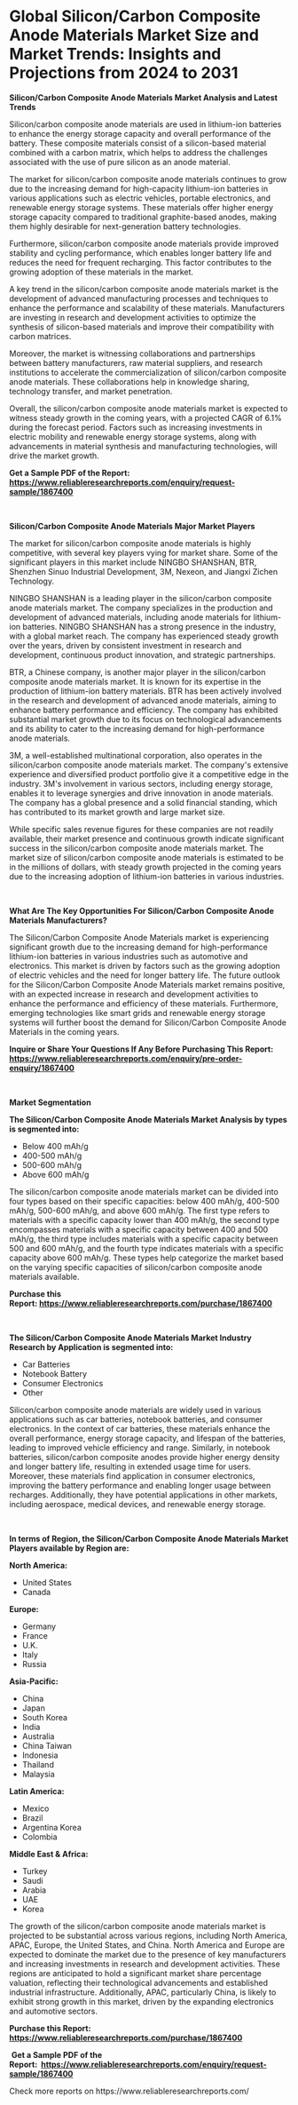 <p><h1>Global Silicon/Carbon Composite Anode Materials Market Size and Market Trends: Insights and Projections from 2024 to 2031</h1></p><p><strong>Silicon/Carbon Composite Anode Materials Market Analysis and Latest Trends</strong></p>
<p><p>Silicon/carbon composite anode materials are used in lithium-ion batteries to enhance the energy storage capacity and overall performance of the battery. These composite materials consist of a silicon-based material combined with a carbon matrix, which helps to address the challenges associated with the use of pure silicon as an anode material.</p><p>The market for silicon/carbon composite anode materials continues to grow due to the increasing demand for high-capacity lithium-ion batteries in various applications such as electric vehicles, portable electronics, and renewable energy storage systems. These materials offer higher energy storage capacity compared to traditional graphite-based anodes, making them highly desirable for next-generation battery technologies.</p><p>Furthermore, silicon/carbon composite anode materials provide improved stability and cycling performance, which enables longer battery life and reduces the need for frequent recharging. This factor contributes to the growing adoption of these materials in the market.</p><p>A key trend in the silicon/carbon composite anode materials market is the development of advanced manufacturing processes and techniques to enhance the performance and scalability of these materials. Manufacturers are investing in research and development activities to optimize the synthesis of silicon-based materials and improve their compatibility with carbon matrices.</p><p>Moreover, the market is witnessing collaborations and partnerships between battery manufacturers, raw material suppliers, and research institutions to accelerate the commercialization of silicon/carbon composite anode materials. These collaborations help in knowledge sharing, technology transfer, and market penetration.</p><p>Overall, the silicon/carbon composite anode materials market is expected to witness steady growth in the coming years, with a projected CAGR of 6.1% during the forecast period. Factors such as increasing investments in electric mobility and renewable energy storage systems, along with advancements in material synthesis and manufacturing technologies, will drive the market growth.</p></p>
<p><strong>Get a Sample PDF of the Report:&nbsp; <a href="https://www.reliableresearchreports.com/enquiry/request-sample/1867400">https://www.reliableresearchreports.com/enquiry/request-sample/1867400</a></strong></p>
<p>&nbsp;</p>
<p><strong>Silicon/Carbon Composite Anode Materials Major Market Players</strong></p>
<p><p>The market for silicon/carbon composite anode materials is highly competitive, with several key players vying for market share. Some of the significant players in this market include NINGBO SHANSHAN, BTR, Shenzhen Sinuo Industrial Development, 3M, Nexeon, and Jiangxi Zichen Technology.</p><p>NINGBO SHANSHAN is a leading player in the silicon/carbon composite anode materials market. The company specializes in the production and development of advanced materials, including anode materials for lithium-ion batteries. NINGBO SHANSHAN has a strong presence in the industry, with a global market reach. The company has experienced steady growth over the years, driven by consistent investment in research and development, continuous product innovation, and strategic partnerships.</p><p>BTR, a Chinese company, is another major player in the silicon/carbon composite anode materials market. It is known for its expertise in the production of lithium-ion battery materials. BTR has been actively involved in the research and development of advanced anode materials, aiming to enhance battery performance and efficiency. The company has exhibited substantial market growth due to its focus on technological advancements and its ability to cater to the increasing demand for high-performance anode materials.</p><p>3M, a well-established multinational corporation, also operates in the silicon/carbon composite anode materials market. The company's extensive experience and diversified product portfolio give it a competitive edge in the industry. 3M's involvement in various sectors, including energy storage, enables it to leverage synergies and drive innovation in anode materials. The company has a global presence and a solid financial standing, which has contributed to its market growth and large market size.</p><p>While specific sales revenue figures for these companies are not readily available, their market presence and continuous growth indicate significant success in the silicon/carbon composite anode materials market. The market size of silicon/carbon composite anode materials is estimated to be in the millions of dollars, with steady growth projected in the coming years due to the increasing adoption of lithium-ion batteries in various industries.</p></p>
<p>&nbsp;</p>
<p><strong>What Are The Key Opportunities For Silicon/Carbon Composite Anode Materials Manufacturers?</strong></p>
<p><p>The Silicon/Carbon Composite Anode Materials market is experiencing significant growth due to the increasing demand for high-performance lithium-ion batteries in various industries such as automotive and electronics. This market is driven by factors such as the growing adoption of electric vehicles and the need for longer battery life. The future outlook for the Silicon/Carbon Composite Anode Materials market remains positive, with an expected increase in research and development activities to enhance the performance and efficiency of these materials. Furthermore, emerging technologies like smart grids and renewable energy storage systems will further boost the demand for Silicon/Carbon Composite Anode Materials in the coming years.</p></p>
<p><strong>Inquire or Share Your Questions If Any Before Purchasing This Report: <a href="https://www.reliableresearchreports.com/enquiry/pre-order-enquiry/1867400">https://www.reliableresearchreports.com/enquiry/pre-order-enquiry/1867400</a></strong></p>
<p>&nbsp;</p>
<p><strong>Market Segmentation</strong></p>
<p><strong>The Silicon/Carbon Composite Anode Materials Market Analysis by types is segmented into:</strong></p>
<p><ul><li>Below 400 mAh/g</li><li>400-500 mAh/g</li><li>500-600 mAh/g</li><li>Above 600 mAh/g</li></ul></p>
<p><p>The silicon/carbon composite anode materials market can be divided into four types based on their specific capacities: below 400 mAh/g, 400-500 mAh/g, 500-600 mAh/g, and above 600 mAh/g. The first type refers to materials with a specific capacity lower than 400 mAh/g, the second type encompasses materials with a specific capacity between 400 and 500 mAh/g, the third type includes materials with a specific capacity between 500 and 600 mAh/g, and the fourth type indicates materials with a specific capacity above 600 mAh/g. These types help categorize the market based on the varying specific capacities of silicon/carbon composite anode materials available.</p></p>
<p><strong>Purchase this Report:&nbsp;<a href="https://www.reliableresearchreports.com/purchase/1867400">https://www.reliableresearchreports.com/purchase/1867400</a></strong></p>
<p>&nbsp;</p>
<p><strong>The Silicon/Carbon Composite Anode Materials Market Industry Research by Application is segmented into:</strong></p>
<p><ul><li>Car Batteries</li><li>Notebook Battery</li><li>Consumer Electronics</li><li>Other</li></ul></p>
<p><p>Silicon/carbon composite anode materials are widely used in various applications such as car batteries, notebook batteries, and consumer electronics. In the context of car batteries, these materials enhance the overall performance, energy storage capacity, and lifespan of the batteries, leading to improved vehicle efficiency and range. Similarly, in notebook batteries, silicon/carbon composite anodes provide higher energy density and longer battery life, resulting in extended usage time for users. Moreover, these materials find application in consumer electronics, improving the battery performance and enabling longer usage between recharges. Additionally, they have potential applications in other markets, including aerospace, medical devices, and renewable energy storage.</p></p>
<p>&nbsp;</p>
<p><strong>In terms of Region, the Silicon/Carbon Composite Anode Materials Market Players available by Region are:</strong></p>
<p>
    <p> <strong> North America: </strong>
        <ul>
            <li>United States</li>
            <li>Canada</li>
        </ul>
        </p> 
    <p> <strong> Europe: </strong>
        <ul>
            <li>Germany</li>
            <li>France</li>
            <li>U.K.</li>
            <li>Italy</li>
            <li>Russia</li>
        </ul>
        </p> 
    <p> <strong> Asia-Pacific: </strong>
        <ul>
            <li>China</li>
            <li>Japan</li>
            <li>South Korea</li>
            <li>India</li>
            <li>Australia</li>
            <li>China Taiwan</li>
            <li>Indonesia</li>
            <li>Thailand</li>
            <li>Malaysia</li>
        </ul>
        </p> 
    <p> <strong> Latin America: </strong>
        <ul>
            <li>Mexico</li>
            <li>Brazil</li>
            <li>Argentina Korea</li>
            <li>Colombia</li>
        </ul>
        </p> 
    <p> <strong> Middle East & Africa: </strong>
        <ul>
            <li>Turkey</li>
            <li>Saudi</li>
            <li>Arabia</li>
            <li>UAE</li>
            <li>Korea</li>
        </ul>
    </p>
    </p>
<p><p>The growth of the silicon/carbon composite anode materials market is projected to be substantial across various regions, including North America, APAC, Europe, the United States, and China. North America and Europe are expected to dominate the market due to the presence of key manufacturers and increasing investments in research and development activities. These regions are anticipated to hold a significant market share percentage valuation, reflecting their technological advancements and established industrial infrastructure. Additionally, APAC, particularly China, is likely to exhibit strong growth in this market, driven by the expanding electronics and automotive sectors.</p></p>
<p><strong>Purchase this Report: <a href="https://www.reliableresearchreports.com/purchase/1867400">https://www.reliableresearchreports.com/purchase/1867400</a></strong></p>
<p>&nbsp;<strong>Get a Sample PDF of the Report:&nbsp;&nbsp;<a href="https://www.reliableresearchreports.com/enquiry/request-sample/1867400">https://www.reliableresearchreports.com/enquiry/request-sample/1867400</a></strong></p>
<p><strong></strong></p>
<p>Check more reports on https://www.reliableresearchreports.com/</p>